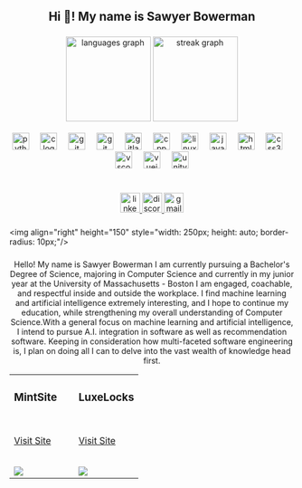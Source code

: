 <h2 align="center">Hi 👋! My name is Sawyer Bowerman</h2>

###
<div align="center">

  <img src="https://github-readme-stats.vercel.app/api/top-langs?username=shplok&locale=en&hide_title=false&layout=compact&card_width=320&langs_count=5&theme=dracula&hide_border=false" height="150" alt="languages graph"  />

  <img src="https://streak-stats.demolab.com?user=shplok&locale=en&mode=daily&theme=dark&hide_border=false&border_radius=5&order=3" height="150" alt="streak graph" />
</div>
<br clear="both">

<div align="center">
  <img src="https://cdn.jsdelivr.net/gh/devicons/devicon/icons/python/python-original.svg" height="30" alt="python logo"  />
  <img width="12" />
  <img src="https://cdn.jsdelivr.net/gh/devicons/devicon/icons/c/c-original.svg" height="30" alt="c logo" />
  <img width="12" />
  <img src="https://cdn.jsdelivr.net/gh/devicons/devicon/icons/git/git-original.svg" height="30" alt="git logo"  />
  <img width="12" />
   <img src="https://cdn.jsdelivr.net/gh/devicons/devicon@latest/icons/github/github-original.svg" height="30" alt="git logo"   />     
  <img width="12" />
  <img src="https://cdn.jsdelivr.net/gh/devicons/devicon/icons/gitlab/gitlab-original.svg" height="30" alt="gitlab logo"  />
  <img width="12" />
  <img src="https://cdn.jsdelivr.net/gh/devicons/devicon@latest/icons/cplusplus/cplusplus-original.svg"  height="30" alt="cpp logo"/>  
  <img width="12" />
  <img src="https://cdn.jsdelivr.net/gh/devicons/devicon/icons/linux/linux-original.svg" height="30" alt="linux logo"  />
  <img width="12" />
  <img src="https://cdn.jsdelivr.net/gh/devicons/devicon/icons/javascript/javascript-original.svg" height="30" alt="javascript logo"  />
  <img width="12" />
  <img src="https://cdn.jsdelivr.net/gh/devicons/devicon/icons/html5/html5-original.svg" height="30" alt="html5 logo"  />
  <img width="12" />
  <img src="https://cdn.jsdelivr.net/gh/devicons/devicon/icons/css3/css3-original.svg" height="30" alt="css3 logo"  />
  <img width="12" />
  <img src="https://cdn.jsdelivr.net/gh/devicons/devicon/icons/vscode/vscode-original.svg" height="30" alt="vscode logo"  />
  <img width="12" />
  <img src="https://cdn.jsdelivr.net/gh/devicons/devicon/icons/vuejs/vuejs-original.svg" height="30" alt="vuejs logo"  />
  <img width="12" />
  <img src="https://cdn.jsdelivr.net/gh/devicons/devicon@latest/icons/unity/unity-original.svg" height="30" alt="unity logo" />
</div>

###

<br clear="both">

<div align="center">
  <a href="https://www.linkedin.com/in/sawyerbowerman/" target="_blank">
    <img src="https://img.shields.io/static/v1?message=LinkedIn&logo=linkedin&label=&color=0077B5&logoColor=white&labelColor=&style=for-the-badge" height="35" alt="linkedin logo"  />
  </a>
  <a href="soyasoyasoya" target="_blank">
    <img src="https://img.shields.io/static/v1?message=Discord&logo=discord&label=&color=7289DA&logoColor=white&labelColor=&style=for-the-badge" height="35" alt="discord logo"  />
  <a href="sawyerbowerman2@gmail.com" target="_blank">
    <img src="https://img.shields.io/static/v1?message=Gmail&logo=gmail&label=&color=D14836&logoColor=white&labelColor=&style=for-the-badge" height="35" alt="gmail logo"  />
  </a>
</div>

###

<img align="right" height="150" <!--- src="https://www.icegif.com/wp-content/uploads/2022/09/icegif-701.gif" ---> style="width: 250px; height: auto; border-radius: 10px;"/>

###

<p align="center">Hello! My name is Sawyer Bowerman
I am currently pursuing a Bachelor's Degree of Science,
majoring in Computer Science and currently in my junior year
at the University of Massachusetts - Boston
I am engaged, coachable, and respectful inside and outside the workplace.
I find machine learning and artificial intelligence extremely interesting, and I hope to
continue my education, while strengthening my overall understanding of Computer Science.With a general focus on machine learning and artificial intelligence,
I intend to pursue A.I. integration in software as well as recommendation software.
Keeping in consideration how multi-faceted software engineering is,
I plan on doing all I can to delve into the vast wealth of knowledge head first.</p>

<article>
      <div>
  <div>
<table>
  <tbody><tr>
    <td width="50%" valign="top">
      <h3><a></a>MintSite</h3> 
        <br>
        <p><a href="https://mintsiteforall.netlify.app" rel="follow">Visit Site</a></p>
        <br>
        <a href="#" rel="nofollow">
            <img src="https://media0.giphy.com/media/v1.Y2lkPTc5MGI3NjExNm94NWJ0anRpbXA1ZnV6Zm5yMmdrOWJiamI1Y2Z3ZnhwcDl3djl3MCZlcD12MV9pbnRlcm5hbF9naWZfYnlfaWQmY3Q9Zw/d5muml5kc4SOjaQhP7/giphy.gif" style="max-width:100%;">
        </a>
<!--         <p><strong>HTML, CSS, Javascript, Node.js, Express.js </strong> - </p> -->
    </td>
   <td width="50%" valign="top">
      <h3><a></a>LuxeLocks </h3> 
        <br>
        <p><a href="https://luxelocks.netlify.app" rel="follow">Visit Site</a></p>
        <br>
        <a href="#" rel="nofollow">
         <img src = "https://media3.giphy.com/media/v1.Y2lkPTc5MGI3NjExYmF2dWxxMXJ0dmN6a3gwOGdteXBxYXlwdjNwYWRvMWVwZjc4cWM3ZCZlcD12MV9pbnRlcm5hbF9naWZfYnlfaWQmY3Q9Zw/2rUZ8o82xhVT5hqUAN/giphy.gif" style="max-width:100%;">
         </a>
<!--         <p><strong>HTML, CSS, Javascript, Node.js, Express.js </strong> - </p> -->
    </td>
  </tr>
</tbody></table>
</article>
      </div>
  </div>

<!--- <picture align="center">
  <source media="(prefers-color-scheme: light)" srcset="https://raw.githubusercontent.com/shplok/shplok/output/snake-light.svg">
  <source media="(prefers-color-scheme: dark)" srcset="https://raw.githubusercontent.com/shplok/shplok/output/snake-dark.svg">
  <img align="center" src="https://raw.githubusercontent.com/shplok/shplok/output/snake.svg" alt="Snake animation" />
</picture> --->

###  






